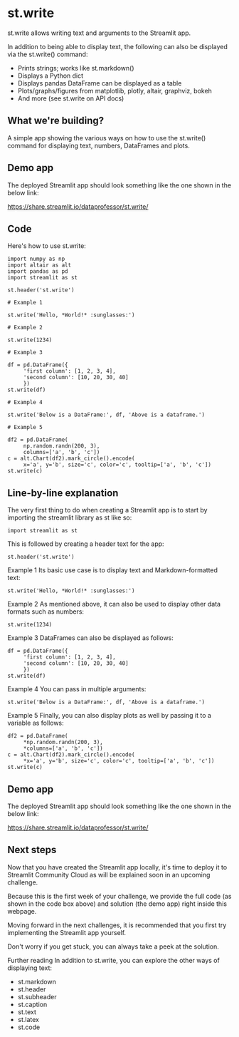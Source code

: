 # st.write

st.write allows writing text and arguments to the Streamlit app.

In addition to being able to display text, the following can also be displayed via the st.write() command:

 - Prints strings; works like st.markdown()
 - Displays a Python dict
 - Displays pandas DataFrame can be displayed as a table
 - Plots/graphs/figures from matplotlib, plotly, altair, graphviz, bokeh
 - And more (see st.write on API docs)

## What we're building?

A simple app showing the various ways on how to use the st.write() command for displaying text, numbers, DataFrames and plots.

## Demo app

The deployed Streamlit app should look something like the one shown in the below link:

https://share.streamlit.io/dataprofessor/st.write/

## Code

Here's how to use st.write:

```
import numpy as np
import altair as alt
import pandas as pd
import streamlit as st

st.header('st.write')

# Example 1

st.write('Hello, *World!* :sunglasses:')

# Example 2

st.write(1234)

# Example 3

df = pd.DataFrame({
     'first column': [1, 2, 3, 4],
     'second column': [10, 20, 30, 40]
     })
st.write(df)

# Example 4

st.write('Below is a DataFrame:', df, 'Above is a dataframe.')

# Example 5

df2 = pd.DataFrame(
     np.random.randn(200, 3),
     columns=['a', 'b', 'c'])
c = alt.Chart(df2).mark_circle().encode(
     x='a', y='b', size='c', color='c', tooltip=['a', 'b', 'c'])
st.write(c)
```

## Line-by-line explanation

The very first thing to do when creating a Streamlit app is to start by importing the streamlit library as st like so:

```
import streamlit as st
```

This is followed by creating a header text for the app:

```
st.header('st.write')
```

Example 1 Its basic use case is to display text and Markdown-formatted text:

```
st.write('Hello, *World!* :sunglasses:')
```

Example 2 As mentioned above, it can also be used to display other data formats such as numbers:

```
st.write(1234)
```

Example 3 DataFrames can also be displayed as follows:

```
df = pd.DataFrame({
     'first column': [1, 2, 3, 4],
     'second column': [10, 20, 30, 40]
     })
st.write(df)
```

Example 4 You can pass in multiple arguments:

```
st.write('Below is a DataFrame:', df, 'Above is a dataframe.')
```

Example 5 Finally, you can also display plots as well by passing it to a variable as follows:

```
df2 = pd.DataFrame(
     *np.random.randn(200, 3),
     *columns=['a', 'b', 'c'])
c = alt.Chart(df2).mark_circle().encode(
     *x='a', y='b', size='c', color='c', tooltip=['a', 'b', 'c'])
st.write(c)
```

## Demo app

The deployed Streamlit app should look something like the one shown in the below link:

https://share.streamlit.io/dataprofessor/st.write/

## Next steps

Now that you have created the Streamlit app locally, it's time to deploy it to Streamlit Community Cloud as will be explained soon in an upcoming challenge.

Because this is the first week of your challenge, we provide the full code (as shown in the code box above) and solution (the demo app) right inside this webpage.

Moving forward in the next challenges, it is recommended that you first try implementing the Streamlit app yourself.

Don't worry if you get stuck, you can always take a peek at the solution.

Further reading
In addition to st.write, you can explore the other ways of displaying text:

 * st.markdown
 * st.header
 * st.subheader
 * st.caption
 * st.text
 * st.latex
 * st.code